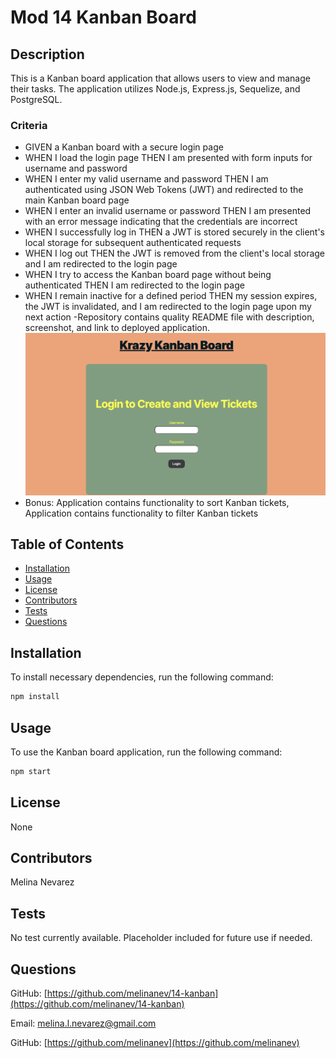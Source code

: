 # Mod 14 Kanban Board

## Description

This is a Kanban board application that allows users to view and manage their tasks. The application utilizes Node.js, Express.js, Sequelize, and PostgreSQL. 

### Criteria

- GIVEN a Kanban board with a secure login page
- WHEN I load the login page
THEN I am presented with form inputs for username and password
- WHEN I enter my valid username and password
THEN I am authenticated using JSON Web Tokens (JWT) and redirected to the main Kanban board page
- WHEN I enter an invalid username or password
THEN I am presented with an error message indicating that the credentials are incorrect
- WHEN I successfully log in
THEN a JWT is stored securely in the client's local storage for subsequent authenticated requests
- WHEN I log out
THEN the JWT is removed from the client's local storage and I am redirected to the login page
- WHEN I try to access the Kanban board page without being authenticated
THEN I am redirected to the login page
- WHEN I remain inactive for a defined period
THEN my session expires, the JWT is invalidated, and I am redirected to the login page upon my next action
-Repository contains quality README file with description, screenshot, and link to deployed application.
![Kanban Login Page](image.png)
- Bonus: 
Application contains functionality to sort Kanban tickets, 
Application contains functionality to filter Kanban tickets

## Table of Contents

- [Installation](#installation)
- [Usage](#usage)
- [License](#license)
- [Contributors](#contributors)
- [Tests](#tests)
- [Questions](#questions)

## Installation
To install necessary dependencies, run the following command:

```bash
npm install 
```

## Usage
To use the Kanban board application, run the following command:

```bash
npm start
```

## License
None

## Contributors
Melina Nevarez

## Tests
No test currently available.  Placeholder included for future use if needed.

## Questions

GitHub: [https://github.com/melinanev/14-kanban](https://github.com/melinanev/14-kanban)

Email: melina.l.nevarez@gmail.com

GitHub: [https://github.com/melinanev](https://github.com/melinanev)